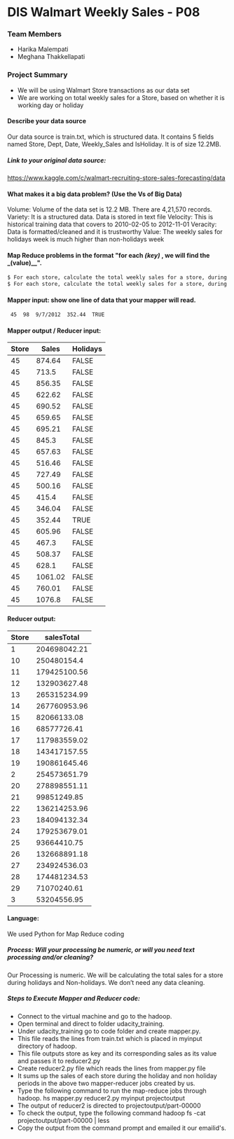 # DIS Walmart Weekly Sales - P08

### Team Members 

  - Harika Malempati
  - Meghana Thakkellapati

### Project Summary

  - We will be using Walmart Store transactions as our data set
  - We are working on total weekly sales for a Store, based on whether it is working day or holiday

#### Describe your data source
Our data source is train.txt, which is structured data. It contains 5 fields named Store, Dept, Date, Weekly_Sales and IsHoliday. It is of size 12.2MB.

##### Link to your original data source: 
  https://www.kaggle.com/c/walmart-recruiting-store-sales-forecasting/data

#### What makes it a big data problem? (Use the Vs of Big Data)
Volume:  Volume of the data set is 12.2 MB. There are 4,21,570 records.
Variety:  It is a structured data. Data is stored in text file
Velocity:  This is historical training data that covers to 2010-02-05 to 2012-11-01
Veracity:  Data is formatted/cleaned and it is trustworthy
Value:  The weekly sales for holidays week is much higher than non-holidays week

#### Map Reduce problems in the format "for each _(key)_ , we will find the _(value)__".
```sh
$ For each store, calculate the total weekly sales for a store, during Non-holiday week
$ For each store, calculate the total weekly sales for a store, during holiday week
```

#### Mapper input:  show one line of data that your mapper will read.
```sh
 45  98  9/7/2012  352.44  TRUE 
```

#### Mapper output / Reducer input:

| Store | Sales | Holidays |
| ------ | ------ | ------ |
| 45 | 874.64 | FALSE |
| 45 | 713.5 | FALSE | 
| 45 | 856.35 | FALSE |
| 45 | 622.62 | FALSE |
| 45 | 690.52 | FALSE | 
| 45 | 659.65 | FALSE | 
| 45 | 695.21 | FALSE | 
| 45 | 845.3 | FALSE | 
| 45 | 657.63|  FALSE | 
| 45 | 516.46 | FALSE | 
| 45 | 727.49 | FALSE | 
| 45 | 500.16| FALSE | 
| 45 | 415.4 | FALSE | 
| 45 | 346.04 | FALSE | 
| 45 | 352.44 | TRUE | 
| 45 | 605.96 | FALSE | 
| 45 | 467.3 | FALSE | 
| 45 | 508.37 | FALSE | 
| 45 | 628.1 | FALSE | 
| 45 | 1061.02 | FALSE | 
| 45 | 760.01 | FALSE | 
| 45 | 1076.8 | FALSE | 

#### Reducer output:
| Store | salesTotal |
| ------ | ------ |
| 1 |       204698042.21 |
| 10 |       250480154.4 | 
| 11 |      179425100.56 | 
| 12  |     132903627.48 | 
| 	13    |   265315234.99 | 
| 14  |     267760953.96 | 
| 15  |     82066133.08 | 
|  16 |      68577726.41 | 
| 17  |     117983559.02 | 
| 18 |      143417157.55 | 
| 19  |     190861645.46 | 
| 2  |      254573651.79 | 
| 	20  |     278898551.11 | 
|	21 |      99851249.85 | 
| 22  |     136214253.96 | 
| 23  |     184094132.34 | 
|  24 |      179253679.01 | 
| 25  |     93664410.75 | 
| 	26   |    132668891.18 | 
| 	27  |     234924536.03 | 
| 	28    |   174481234.53 | 
| 	29  |     71070240.61 | 
| 3   |     53204556.95 | 

#### Language:
We used Python for Map Reduce coding

##### Process:  Will your processing be numeric, or will you need text processing and/or cleaning?
Our Processing is numeric. We will be calculating the total sales for a store during holidays and Non-holidays. We don’t need any data cleaning.

##### Steps to Execute Mapper and Reducer code:
  - Connect to the virtual machine and go to the hadoop.
  - Open terminal and direct to folder udacity_training.
  - Under udacity_training go to code folder and create mapper.py.
  - This file reads the lines from train.txt which is placed in myinput directory of hadoop.
  - This file outputs store as key and its corresponding sales as its value and passes it to reducer2.py
  - Create reducer2.py file which reads the lines from mapper.py file 
  - It sums up the sales of each store during the holiday and non holiday periods in the above two mapper-reducer jobs created by us.
  - Type the following command to run the map-reduce jobs through hadoop. hs mapper.py reducer2.py myinput projectoutput
  - The output of reducer2 is directed to projectoutput/part-00000
  - To check the output, type the following command hadoop fs -cat projectoutput/part-00000 | less
  - Copy the output from the command prompt and emailed it our emailid's.
